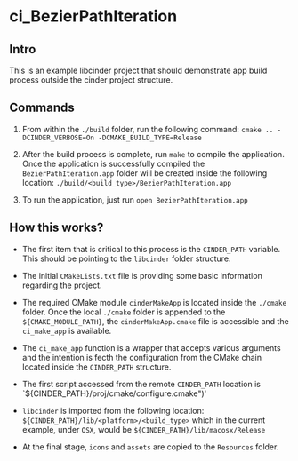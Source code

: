# ci_BezierPathIteration #

## Intro ##

This is an example libcinder project that should demonstrate app build process
outside the cinder project structure.

## Commands ##

1. From within the `./build` folder, run the following command: `cmake .. -DCINDER_VERBOSE=On -DCMAKE_BUILD_TYPE=Release`

2. After the build process is complete, run `make` to compile the application. Once the application is successfully compiled the `BezierPathIteration.app` folder will be created inside the following location: `./build/<build_type>/BezierPathIteration.app`

3. To run the application, just run `open BezierPathIteration.app`

## How this works? ##

* The first item that is critical to this process is the `CINDER_PATH` variable.
This should be pointing to the `libcinder` folder structure.

* The initial `CMakeLists.txt` file is providing some basic information
  regarding the project.

* The required CMake module `cinderMakeApp` is located inside the `./cmake`
  folder. Once the local `./cmake` folder is appended to the `${CMAKE_MODULE_PATH}`, the `cinderMakeApp.cmake` file is accessible and the `ci_make_app` is available.

* The `ci_make_app` function is a wrapper that accepts various arguments and
  the intention is fecth the configuration from the CMake chain located inside
  the `CINDER_PATH` structure.

* The first script accessed from the remote `CINDER_PATH` location is `${CINDER_PATH}/proj/cmake/configure.cmake")'

* `libcinder` is imported from the following location:
  `${CINDER_PATH}/lib/<platform>/<build_type>` which in the current example,
  under `OSX`, would be `${CINDER_PATH}/lib/macosx/Release`

* At the final stage, `icons` and `assets` are copied to the `Resources`
  folder.
